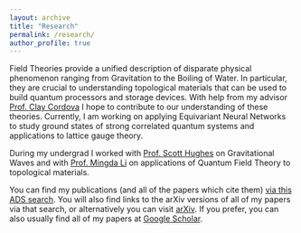 ```yaml
---
layout: archive
title: "Research"
permalink: /research/
author_profile: true
---
```

 
Field Theories provide a unified description of disparate physical phenomenon ranging from Gravitation to the Boiling of Water. In particular, they are crucial to understanding topological materials that can be used to build quantum processors and storage devices. With help from my advisor [Prof. Clay Cordova](https://physics.uchicago.edu/people/profile/clay-cordova/) I hope to contribute to our understanding of these theories. Currently, I am working on applying Equivariant Neural Networks to study ground states of strong correlated quantum systems and applications to lattice gauge theory.

During my undergrad I worked with [Prof. Scott Hughes](http://web.mit.edu/sahughes/www/) on Gravitational Waves and with [Prof. Mingda Li](http://qm.mit.edu/) on applications of Quantum Field Theory to topological materials.

You can find my publications (and all of the papers which cite them) [via this ADS search](https://ui.adsabs.harvard.edu/search/filter_author_facet_hier_fq_author=AND&filter_author_facet_hier_fq_author=author_facet_hier%3A%221%2FApte%2C%20A%2FApte%2C%20Anuj%22&fq=%7B!type%3Daqp%20v%3D%24fq_author%7D&fq_author=(author_facet_hier%3A%221%2FApte%2C%20A%2FApte%2C%20Anuj%22)&p_=0&q=author%3A%22Apte%2C%20Anuj%22&sort=date%20desc%2C%20bibcode%20desc). You will also find links to the arXiv versions of all of my papers via that search, or alternatively you can visit [arXiv](https://arxiv.org/search/?query=Apte%2C+Anuj&searchtype=author&abstracts=show&order=-announced_date_first&size=50). If you prefer, you can also usually find all of my papers at [Google Scholar](https://scholar.google.com/citations?hl=en&user=oX_oa18AAAAJ). 

<!--

{% include base_path %}

{% for post in site.publications reversed %}
  {% include archive-single.html %}
{% endfor %}
-->
